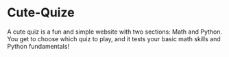 # Cute-Quize
A cute quiz is a fun and simple website with two sections: Math and Python. You get to choose which quiz to play, and it tests your basic math skills and Python fundamentals!
